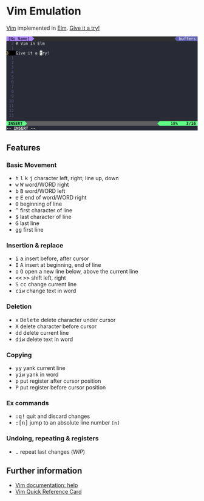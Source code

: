 # Vim Emulation

[Vim](https://www.vim.org) implemented in [Elm](https://elm-lang.org).
[Give it a try!](https://andys8.github.io/vim-emulation)

![Screenshot](screenshot-vim-in-elm.png)

## Features

### Basic Movement

- <kbd>h</kbd> <kbd>l</kbd> <kbd>k</kbd> <kbd>j</kbd> character left, right; line up, down
- <kbd>w</kbd> <kbd>W</kbd> word/WORD right
- <kbd>b</kbd> <kbd>B</kbd> word/WORD left
- <kbd>e</kbd> <kbd>E</kbd> end of word/WORD right
- <kbd>0</kbd> beginning of line
- <kbd>^</kbd> first character of line
- <kbd>$</kbd> last character of line
- <kbd>G</kbd> last line
- <kbd>gg</kbd> first line

### Insertion & replace

- <kbd>i</kbd> <kbd>a</kbd>	insert before, after cursor
- <kbd>I</kbd> <kbd>A</kbd>	insert at beginning, end of line
- <kbd>o</kbd> <kbd>O</kbd>	open a new line below, above the current line
- <kbd><<</kbd> <kbd>>></kbd> shift left, right
- <kbd>S</kbd> <kbd>cc</kbd> change current line
- <kbd>ciw</kbd> change text in word

### Deletion

- <kbd>x</kbd> <kbd>Delete</kbd> delete character under cursor
- <kbd>X</kbd> delete character before cursor
- <kbd>dd</kbd> delete current line
- <kbd>diw</kbd> delete text in word

### Copying

- <kbd>yy</kbd> yank current line
- <kbd>yiw</kbd> yank in word
- <kbd>p</kbd> put register after cursor position
- <kbd>P</kbd> put register before cursor position

### Ex commands

- <kbd>:q!</kbd> quit and discard changes
- <kbd>:[n]</kbd> jump to an absolute line number `[n]`

### Undoing, repeating & registers

- <kbd>.</kbd> repeat last changes (*WIP*)

## Further information

- [Vim documentation: help](http://vimdoc.sourceforge.net/htmldoc)
- [Vim Quick Reference Card](http://users.ece.utexas.edu/~adnan/vimqrc.html)
